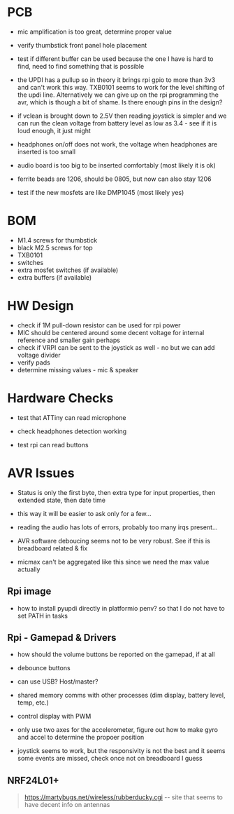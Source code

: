 # PCB

- mic amplification is too great, determine proper value
- verify thumbstick front panel hole placement
- test if different buffer can be used because the one I have is hard to find, need to find something that is possible
- the UPDI has a pullup so in theory it brings rpi gpio to more than 3v3 and can't work this way. TXB0101 seems to work for the level shifting of the updi line. Alternatively we can give up on the rpi programming the avr, which is though a bit of shame. Is there enough pins in the design? 
- if vclean is brought down to 2.5V then reading joystick is simpler and we can run the clean voltage from battery level as low as 3.4 - see if it is loud enough, it just might
- headphones on/off does not work, the voltage when headphones are inserted is too small


- audio board is too big to be inserted comfortably (most likely it is ok)
- ferrite beads are 1206, should be 0805, but now can also stay 1206
- test if the new mosfets are like DMP1045 (most likely yes)

# BOM

- M1.4 screws for thumbstick
- black M2.5 screws for top 
- TXB0101
- switches 
- extra mosfet switches (if available)
- extra buffers (if available)

# HW Design

- check if 1M pull-down resistor can be used for rpi power
- MIC should be centered around some decent voltage for internal reference and smaller gain perhaps
- check if VRPI can be sent to the joystick as well - no but we can add voltage divider 
- verify pads
- determine missing values - mic & speaker

# Hardware Checks

- test that ATTiny can read microphone
- check headphones detection working


- test rpi can read buttons 

# AVR Issues

- Status is only the first byte, then extra type for input properties, then extended state, then date time
- this way it will be easier to ask only for a few...
- reading the audio has lots of errors, probably too many irqs present...


- AVR software deboucing seems not to be very robust. See if this is breadboard related & fix
- micmax can't be aggregated like this since we need the max value actually

## Rpi image 

- how to install pyupdi directly in platformio penv? so that I do not have to set PATH in tasks

## Rpi - Gamepad & Drivers

- how should the volume buttons be reported on the gamepad, if at all

- debounce buttons
- can use USB? Host/master?
- shared memory comms with other processes (dim display, battery level, temp, etc.)
- control display with PWM

- only use two axes for the accelerometer, figure out how to make gyro and accel to determine the propoer position

- joystick seems to work, but the responsivity is not the best and it seems some events are missed, check once not on breadboard I guess

## NRF24L01+

> https://martybugs.net/wireless/rubberducky.cgi -- site that seems to have decent info on antennas


